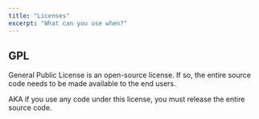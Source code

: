 ```yaml
---
title: "Licenses"
excerpt: "What can you use when?"
---
```


## GPL
General Public License is an open-source license. If so, the entire source code needs to be made available to the end users.

AKA if you use any code under this license, you must release the entire source code. 
